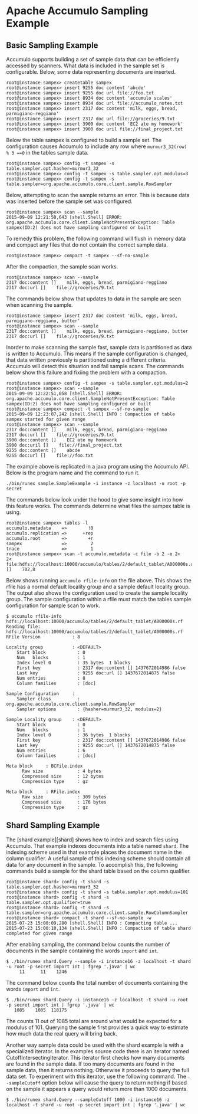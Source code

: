 <!--
Licensed to the Apache Software Foundation (ASF) under one or more
contributor license agreements.  See the NOTICE file distributed with
this work for additional information regarding copyright ownership.
The ASF licenses this file to You under the Apache License, Version 2.0
(the "License"); you may not use this file except in compliance with
the License.  You may obtain a copy of the License at

    http://www.apache.org/licenses/LICENSE-2.0

Unless required by applicable law or agreed to in writing, software
distributed under the License is distributed on an "AS IS" BASIS,
WITHOUT WARRANTIES OR CONDITIONS OF ANY KIND, either express or implied.
See the License for the specific language governing permissions and
limitations under the License.
-->
# Apache Accumulo Sampling Example

Basic Sampling Example
----------------------

Accumulo supports building a set of sample data that can be efficiently
accessed by scanners.  What data is included in the sample set is configurable.
Below, some data representing documents are inserted.  

    root@instance sampex> createtable sampex
    root@instance sampex> insert 9255 doc content 'abcde'
    root@instance sampex> insert 9255 doc url file://foo.txt
    root@instance sampex> insert 8934 doc content 'accumulo scales'
    root@instance sampex> insert 8934 doc url file://accumulo_notes.txt
    root@instance sampex> insert 2317 doc content 'milk, eggs, bread, parmigiano-reggiano'
    root@instance sampex> insert 2317 doc url file://groceries/9.txt
    root@instance sampex> insert 3900 doc content 'EC2 ate my homework'
    root@instance sampex> insert 3900 doc uril file://final_project.txt

Below the table sampex is configured to build a sample set.  The configuration
causes Accumulo to include any row where `murmur3_32(row) % 3 ==0` in the
tables sample data.

    root@instance sampex> config -t sampex -s table.sampler.opt.hasher=murmur3_32
    root@instance sampex> config -t sampex -s table.sampler.opt.modulus=3
    root@instance sampex> config -t sampex -s table.sampler=org.apache.accumulo.core.client.sample.RowSampler

Below, attempting to scan the sample returns an error.  This is because data
was inserted before the sample set was configured.

    root@instance sampex> scan --sample
    2015-09-09 12:21:50,643 [shell.Shell] ERROR: org.apache.accumulo.core.client.SampleNotPresentException: Table sampex(ID:2) does not have sampling configured or built

To remedy this problem, the following command will flush in memory data and
compact any files that do not contain the correct sample data.   

    root@instance sampex> compact -t sampex --sf-no-sample

After the compaction, the sample scan works.  

    root@instance sampex> scan --sample
    2317 doc:content []    milk, eggs, bread, parmigiano-reggiano
    2317 doc:url []    file://groceries/9.txt

The commands below show that updates to data in the sample are seen when
scanning the sample.

    root@instance sampex> insert 2317 doc content 'milk, eggs, bread, parmigiano-reggiano, butter'
    root@instance sampex> scan --sample
    2317 doc:content []    milk, eggs, bread, parmigiano-reggiano, butter
    2317 doc:url []    file://groceries/9.txt

Inorder to make scanning the sample fast, sample data is partitioned as data is
written to Accumulo.  This means if the sample configuration is changed, that
data written previously is partitioned using a different criteria.  Accumulo
will detect this situation and fail sample scans.  The commands below show this
failure and fixiing the problem with a compaction.

    root@instance sampex> config -t sampex -s table.sampler.opt.modulus=2
    root@instance sampex> scan --sample
    2015-09-09 12:22:51,058 [shell.Shell] ERROR: org.apache.accumulo.core.client.SampleNotPresentException: Table sampex(ID:2) does not have sampling configured or built
    root@instance sampex> compact -t sampex --sf-no-sample
    2015-09-09 12:23:07,242 [shell.Shell] INFO : Compaction of table sampex started for given range
    root@instance sampex> scan --sample
    2317 doc:content []    milk, eggs, bread, parmigiano-reggiano
    2317 doc:url []    file://groceries/9.txt
    3900 doc:content []    EC2 ate my homework
    3900 doc:uril []    file://final_project.txt
    9255 doc:content []    abcde
    9255 doc:url []    file://foo.txt

The example above is replicated in a java program using the Accumulo API.
Below is the program name and the command to run it.

    ./bin/runex sample.SampleExample -i instance -z localhost -u root -p secret

The commands below look under the hood to give some insight into how this
feature works.  The commands determine what files the sampex table is using.

    root@instance sampex> tables -l
    accumulo.metadata    =>        !0
    accumulo.replication =>      +rep
    accumulo.root        =>        +r
    sampex               =>         2
    trace                =>         1
    root@instance sampex> scan -t accumulo.metadata -c file -b 2 -e 2<
    2< file:hdfs://localhost:10000/accumulo/tables/2/default_tablet/A000000s.rf []    702,8

Below shows running `accumulo rfile-info` on the file above.  This shows the
rfile has a normal default locality group and a sample default locality group.
The output also shows the configuration used to create the sample locality
group.  The sample configuration within a rfile must match the tables sample
configuration for sample scan to work.

    $ accumulo rfile-info hdfs://localhost:10000/accumulo/tables/2/default_tablet/A000000s.rf
    Reading file: hdfs://localhost:10000/accumulo/tables/2/default_tablet/A000000s.rf
    RFile Version            : 8
    
    Locality group           : <DEFAULT>
    	Start block            : 0
    	Num   blocks           : 1
    	Index level 0          : 35 bytes  1 blocks
    	First key              : 2317 doc:content [] 1437672014986 false
    	Last key               : 9255 doc:url [] 1437672014875 false
    	Num entries            : 8
    	Column families        : [doc]
    
    Sample Configuration     :
    	Sampler class          : org.apache.accumulo.core.client.sample.RowSampler
    	Sampler options        : {hasher=murmur3_32, modulus=2}

    Sample Locality group    : <DEFAULT>
    	Start block            : 0
    	Num   blocks           : 1
    	Index level 0          : 36 bytes  1 blocks
    	First key              : 2317 doc:content [] 1437672014986 false
    	Last key               : 9255 doc:url [] 1437672014875 false
    	Num entries            : 6
    	Column families        : [doc]
    
    Meta block     : BCFile.index
          Raw size             : 4 bytes
          Compressed size      : 12 bytes
          Compression type     : gz

    Meta block     : RFile.index
          Raw size             : 309 bytes
          Compressed size      : 176 bytes
          Compression type     : gz


Shard Sampling Example
----------------------

The [shard example][shard] shows how to index and search files using Accumulo.  That
example indexes documents into a table named `shard`.  The indexing scheme used
in that example places the document name in the column qualifier.  A useful
sample of this indexing scheme should contain all data for any document in the
sample.   To accomplish this, the following commands build a sample for the
shard table based on the column qualifier.

    root@instance shard> config -t shard -s table.sampler.opt.hasher=murmur3_32
    root@instance shard> config -t shard -s table.sampler.opt.modulus=101
    root@instance shard> config -t shard -s table.sampler.opt.qualifier=true
    root@instance shard> config -t shard -s table.sampler=org.apache.accumulo.core.client.sample.RowColumnSampler
    root@instance shard> compact -t shard --sf-no-sample -w
    2015-07-23 15:00:09,280 [shell.Shell] INFO : Compacting table ...
    2015-07-23 15:00:10,134 [shell.Shell] INFO : Compaction of table shard completed for given range

After enabling sampling, the command below counts the number of documents in
the sample containing the words `import` and `int`.     

    $ ./bin/runex shard.Query --sample -i instance16 -z localhost -t shard -u root -p secret import int | fgrep '.java' | wc
         11      11    1246

The command below counts the total number of documents containing the words
`import` and `int`.

    $ ./bin/runex shard.Query -i instance16 -z localhost -t shard -u root -p secret import int | fgrep '.java' | wc
       1085    1085  118175

The counts 11 out of 1085 total are around what would be expected for a modulus
of 101.  Querying the sample first provides a quick way to estimate how much data
the real query will bring back. 

Another way sample data could be used with the shard example is with a
specialized iterator.  In the examples source code there is an iterator named
CutoffIntersectingIterator.  This iterator first checks how many documents are
found in the sample data.  If too many documents are found in the sample data,
then it returns nothing.   Otherwise it proceeds to query the full data set.
To experiment with this iterator, use the following command.  The
`--sampleCutoff` option below will cause the query to return nothing if based
on the sample it appears a query would return more than 1000 documents.

    $ ./bin/runex shard.Query --sampleCutoff 1000 -i instance16 -z localhost -t shard -u root -p secret import int | fgrep '.java' | wc
